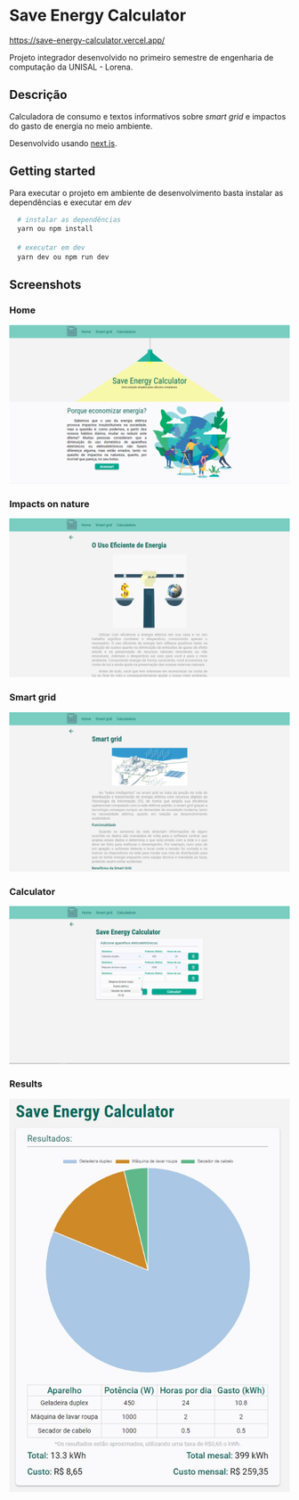 # Save Energy Calculator

https://save-energy-calculator.vercel.app/

Projeto integrador desenvolvido no primeiro semestre de engenharia de computação da UNISAL - Lorena.
## Descrição

Calculadora de consumo e textos informativos sobre *smart grid* e impactos do gasto de energia no meio ambiente.

Desenvolvido usando [next.js](https://nextjs.org/).

## Getting started
Para executar o projeto em ambiente de desenvolvimento basta instalar as dependências e executar em *dev*
```bash
  # instalar as dependências 
  yarn ou npm install

  # executar em dev
  yarn dev ou npm run dev
```

## Screenshots
### Home
<img src="./screenshots/home.png"/>

### Impacts on nature
<img src="./screenshots/impactsOnNature.png"/>

### Smart grid
<img src="./screenshots/smartgrid.png"/>

### Calculator
<img src="./screenshots/calculator.png"/>

### Results
<img src="./screenshots/results.jpg"/>
